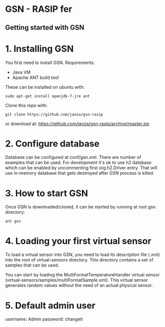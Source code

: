GSN - RASIP fer
===

## Getting started with GSN


# 1. Installing GSN

You first need to install GSN.
Requirements:

- Java VM
- Apache ANT build tool

These can be installed on ubuntu with:

    sudo apt-get install openjdk-7-jre ant


Clone this repo with:

    git clone https://github.com/janza/gsn-rasip

or download at: https://github.com/janza/gsn-rasip/archive/master.zip

# 2. Configure database

Database can be configured at conf/gsn.xml. There are number of examples that can be used.
For development it's ok to use h2 database which can be enabled by uncommenting first org.h2.Driver entry.
That will use in-memory database that gets destroyed after GSN process is killed.

# 3. How to start GSN

Once GSN is downloaded/cloned, it can be started by running at root gsn directory:

    ant gsn

# 4. Loading your first virtual sensor

To load a virtual sensor into GSN,
you need to load its description file (.xml)
into the root of virtual-sensors directory.
This directory contains a set of samples that can be used.

You can start by loading the MultiFormatTemperatureHandler virtual sensor (virtual-sensors/samples/multiFormatSample.xml).
This virtual sensor generates random values without the need of an actual physical sensor.

# 5. Default admin user

username: Admin
password: changeit
